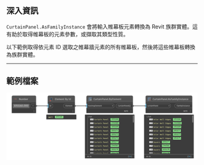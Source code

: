 ## 深入資訊
`CurtainPanel.AsFamilyInstance` 會將輸入帷幕板元素轉換為 Revit 族群實體。這有助於取得帷幕板的元素參數，或擷取其類型性質。

以下範例取得依元素 ID 選取之帷幕牆元素的所有帷幕板，然後將這些帷幕板轉換為族群實體。
___
## 範例檔案

![CurtainPanel.AsFamilyInstance](./Revit.Elements.CurtainPanel.AsFamilyInstance_img.jpg)
